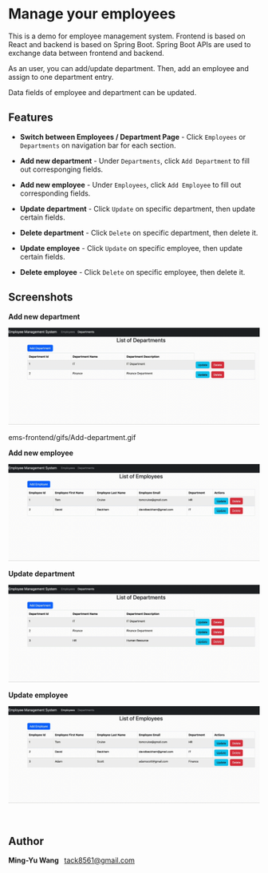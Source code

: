# Manage your employees

This is a demo for employee management system.
Frontend is based on React and backend is based on Spring Boot. Spring Boot APIs are used to exchange data between frontend and backend.

As an user, you can add/update department. Then, add an employee and assign to one department entry.

Data fields of employee and department can be updated. 

## Features

- **Switch between Employees / Department Page** - Click `Employees` or `Departments` on navigation bar for each section.

- **Add new department** -  Under `Departments`, click `Add Department` to fill out corresponging fields.

- **Add new employee** - Under `Employees`, click `Add Employee` to fill out corresponding fields.

- **Update department** - Click `Update` on specific department, then update certain fields.

- **Delete department** - Click `Delete` on specific department, then delete it.

- **Update employee** - Click `Update` on specific employee, then update certain fields.

- **Delete employee** - Click `Delete` on specific employee, then delete it.


## Screenshots

**Add new department**

![範例 GIF](https://raw.githubusercontent.com/scottwang0603/EMS/main/ems-frontend/gifs/Add-department.gif)

ems-frontend/gifs/Add-department.gif

**Add new employee**

![範例 GIF](https://raw.githubusercontent.com/scottwang0603/EMS/main/ems-frontend/gifs/Add-employee.gif)

**Update department**

![範例 GIF](https://raw.githubusercontent.com/scottwang0603/EMS/main/ems-frontend/gifs/Update-department.gif)

**Update employee**

![範例 GIF](https://raw.githubusercontent.com/scottwang0603/EMS/main/ems-frontend/gifs/Update-employee.gif)

&nbsp;

## Author

**Ming-Yu Wang** &ensp;<tack8561@gmail.com>